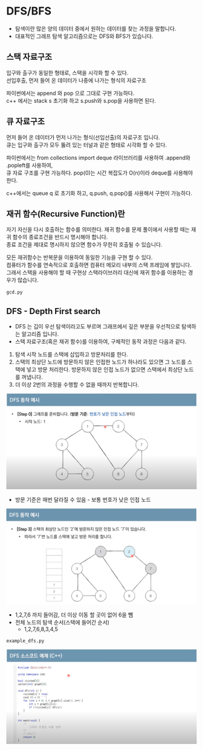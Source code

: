 # DFS/BFS
- 탐색이란 많은 양의 데이터 중에서 원하는 데이터를 찾는 과정을 말합니다.   
- 대표적인 그래프 탐색 알고리즘으로는 DFS와 BFS가 있습니다.  

## 스택 자료구조 
입구와 출구가 동일한 형태로, 스택을 시각화 할 수 있다.   
선입후출, 먼저 들어 온 데이터가 나중에 나가는 형식의 자료구조   

파이썬에서는 append 와 pop 으로 그대로 구현 가능하다.   
c++ 에서는 stack<int> s 초기화 하고 s.push와 s.pop을 사용하면 된다.   

## 큐 자료구조 
먼저 들어 온 데이터가 먼저 나가는 형식(선입선출)의 자료구조 입니다.    
큐는 입구와 출구가 모두 뚫려 있는 터널과 같은 형태로 시각화 할 수 있다.     

파이썬에서는 from collections import deque 라이브러리를 사용하여 .append와 .popleft를 사용하여,    
큐 자료 구조를 구현 가능하다. pop(0)는 시간 복잡도가 O(n)이라 deque를 사용해야 한다.   

c++에서는 queue<int> q 로 초기화 하고, q.push, q.pop()를 사용해서 구현이 가능하다.    

## 재귀 함수(Recursive Function)란
자기 자신을 다시 호출하는 함수를 의미한다. 재귀 함수를 문제 풀이에서 사용할 때는 재귀 함수의 종료조건을 반드시 명시해야 합니다.    
종료 조건을 제대로 명시하지 않으면 함수가 무한히 호출될 수 있습니다.   

모든 재귀함수는 반복문을 이용하여 동일한 기능을 구현 할 수 있다.    
컴퓨터가 함수를 연속적으로 호출하면 컴퓨터 메모리 내부의 스택 프레임에 쌓입니다.   
그래서 스택을 사용해야 할 때 구현상 스택라이브러리 대신에 재귀 함수를 이용하는 경우가 많습니다.   
```python 
gcd.py 
```


## DFS - Depth First search 
- DFS 는 깁이 우선 탐색이라고도 부르며 그래프에서 깊은 부분을 우선적으로 탐색하는 알고리즘 입니다. 
- 스택 자료구조(혹은 재귀 함수)를 이용하여, 구체적인 동작 과정은 다음과 같다. 

1. 탐색 시작 노드를 스택에 삽입하고 방문처리를 한다. 
2. 스택의 최상단 노드에 방문하지 않은 인접한 노드가 하나라도 있으면 그 노드를 스택에 넣고 방문 처리한다. 방문하지 않은 인접 노드가 없으면 스택에서 최상단 노드를 꺼냅니다. 
3. 더 이상 2번의 과정을 수행할 수 없을 때까지 반복합니다. 

 ![alt text](image.png)

- 방문 기준은 매번 달라질 수 있음 - 보통 번호가 낮은 인접 노드 

![alt text](image-1.png)
- 1,2,7,6 까지 들어감, 더 이상 이동 할 곳이 없어 6을 뺌 
- 전체 노드의 탐색 순서(스택에 들어간 순서) 
    - 1,2,7,6,8,3,4,5

```python
example_dfs.py  
```
![alt text](image-2.png)
